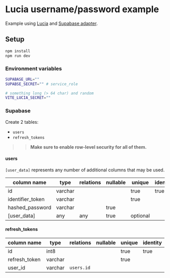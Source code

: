 # Lucia username/password example

Example using [Lucia](https://github.com/pilcrowOnPaper/lucia-sveltekit/tree/main/packages/lucia-sveltekit) and [Supabase adapter](https://github.com/pilcrowOnPaper/lucia-sveltekit/tree/main/packages/adapter-supabase).

## Setup

```bash
npm install
npm run dev
```

### Environment variables

```bash
SUPABASE_URL=""
SUPABSE_SECRET="" # service_role

# something long (> 64 char) and random
VITE_LUCIA_SECRET=""
```

### Supabase

Create 2 tables:

- `users`
- `refresh_tokens`

> > **Make sure to enable row-level security for all of them.**

#### users

`[user_data]` represents any number of additional columns that may be used.

| column name      | type    | relations | nullable | unique   | identity |
| ---------------- | ------- | --------- | -------- | -------- | -------- |
| id               | varchar |           |          | true     | true     |
| identifier_token | varchar |           |          | true     |          |
| hashed_password  | varchar |           | true     |          |          |
| [user_data]      | any     | any       | true     | optional |          |

#### refresh_tokens

| column name   | type    | relations  | nullable | unique | identity |
| ------------- | ------- | ---------- | -------- | ------ | -------- |
| id            | int8    |            |          | true   | true     |
| refresh_token | varchar |            |          | true   |          |
| user_id       | varchar | `users.id` |          |        |          |
